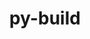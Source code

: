 ---
title: "py-build"
layout: cache
categories: [package, develop]
meta: {"versions": ["0.10.0", "0.7.0"], "compilers": ["apple-clang@=14.0.0", "apple-clang@=14.0.3", "gcc@=11.1.0", "gcc@=11.3.0", "gcc@=12.1.0", "gcc@=7.3.1", "gcc@=7.5.0", "gcc@=8.4.0"], "oss": ["amzn2", "ubuntu18.04", "ubuntu20.04", "ubuntu22.04", "ventura"], "platforms": ["darwin", "linux"], "targets": ["aarch64", "ivybridge", "ppc64le", "x86_64", "x86_64_v3"], "stacks": ["data-vis-sdk", "e4s", "e4s-power", "ml-darwin-aarch64-mps", "ml-linux-x86_64-cpu", "ml-linux-x86_64-cuda", "ml-linux-x86_64-rocm", "radiuss", "root", "tutorial"], "num_specs": 67, "num_specs_by_stack": {"ml-darwin-aarch64-mps": 12, "root": 67, "radiuss": 10, "tutorial": 12, "e4s-power": 10, "data-vis-sdk": 2, "e4s": 8, "ml-linux-x86_64-cpu": 6, "ml-linux-x86_64-cuda": 6, "ml-linux-x86_64-rocm": 6}}
spec_details: [{"hash": "hhu2vpxo5ot4dnc5e2hpfwouofifinmi", "compiler": "apple-clang@=14.0.0", "versions": ["0.10.0"], "os": "ventura", "platform": "darwin", "target": "aarch64", "variants": ["build_system=python_pip", "~virtualenv"], "stacks": ["ml-darwin-aarch64-mps", "root"], "size": "-", "tarball": "https://binaries.spack.io/develop/build_cache/darwin-ventura-aarch64/apple-clang-14.0.0/py-build-0.10.0/darwin-ventura-aarch64-apple-clang-14.0.0-py-build-0.10.0-hhu2vpxo5ot4dnc5e2hpfwouofifinmi.spack"}, {"hash": "rtbjue7okqm7773x3igkm7ikd6gfu3i2", "compiler": "apple-clang@=14.0.0", "versions": ["0.10.0"], "os": "ventura", "platform": "darwin", "target": "aarch64", "variants": ["build_system=python_pip", "~virtualenv"], "stacks": ["ml-darwin-aarch64-mps", "root"], "size": "-", "tarball": "https://binaries.spack.io/develop/build_cache/darwin-ventura-aarch64/apple-clang-14.0.0/py-build-0.10.0/darwin-ventura-aarch64-apple-clang-14.0.0-py-build-0.10.0-rtbjue7okqm7773x3igkm7ikd6gfu3i2.spack"}, {"hash": "s3yyjzbhvcbxf3cnydmrb27q2sbkyqy3", "compiler": "apple-clang@=14.0.0", "versions": ["0.10.0"], "os": "ventura", "platform": "darwin", "target": "aarch64", "variants": ["build_system=python_pip", "~virtualenv"], "stacks": ["ml-darwin-aarch64-mps", "root"], "size": "-", "tarball": "https://binaries.spack.io/develop/build_cache/darwin-ventura-aarch64/apple-clang-14.0.0/py-build-0.10.0/darwin-ventura-aarch64-apple-clang-14.0.0-py-build-0.10.0-s3yyjzbhvcbxf3cnydmrb27q2sbkyqy3.spack"}, {"hash": "uqeb464vexnuyhnucqdybbevkfk2ifmj", "compiler": "apple-clang@=14.0.0", "versions": ["0.10.0"], "os": "ventura", "platform": "darwin", "target": "aarch64", "variants": ["build_system=python_pip", "~virtualenv"], "stacks": ["ml-darwin-aarch64-mps", "root"], "size": "-", "tarball": "https://binaries.spack.io/develop/build_cache/darwin-ventura-aarch64/apple-clang-14.0.0/py-build-0.10.0/darwin-ventura-aarch64-apple-clang-14.0.0-py-build-0.10.0-uqeb464vexnuyhnucqdybbevkfk2ifmj.spack"}, {"hash": "4inlpkdse3nd4rj2q5zc5xydq7dmioj2", "compiler": "apple-clang@=14.0.0", "versions": ["0.10.0"], "os": "ventura", "platform": "darwin", "target": "aarch64", "variants": ["build_system=python_pip", "~virtualenv"], "stacks": ["ml-darwin-aarch64-mps", "root"], "size": "-", "tarball": "https://binaries.spack.io/develop/build_cache/darwin-ventura-aarch64/apple-clang-14.0.0/py-build-0.10.0/darwin-ventura-aarch64-apple-clang-14.0.0-py-build-0.10.0-4inlpkdse3nd4rj2q5zc5xydq7dmioj2.spack"}, {"hash": "lo62h6mjmfdaihqomtzrvr6anhfvnex5", "compiler": "apple-clang@=14.0.0", "versions": ["0.10.0"], "os": "ventura", "platform": "darwin", "target": "aarch64", "variants": ["build_system=python_pip", "~virtualenv"], "stacks": ["ml-darwin-aarch64-mps", "root"], "size": "-", "tarball": "https://binaries.spack.io/develop/build_cache/darwin-ventura-aarch64/apple-clang-14.0.0/py-build-0.10.0/darwin-ventura-aarch64-apple-clang-14.0.0-py-build-0.10.0-lo62h6mjmfdaihqomtzrvr6anhfvnex5.spack"}, {"hash": "xaej5pjrxfylrsgg3kki3musxylfy3le", "compiler": "apple-clang@=14.0.0", "versions": ["0.10.0"], "os": "ventura", "platform": "darwin", "target": "aarch64", "variants": ["build_system=python_pip", "~virtualenv"], "stacks": ["ml-darwin-aarch64-mps", "root"], "size": "-", "tarball": "https://binaries.spack.io/develop/build_cache/darwin-ventura-aarch64/apple-clang-14.0.0/py-build-0.10.0/darwin-ventura-aarch64-apple-clang-14.0.0-py-build-0.10.0-xaej5pjrxfylrsgg3kki3musxylfy3le.spack"}, {"hash": "ng5pwbcu6onjam4sklhccv4oplxgc5r3", "compiler": "apple-clang@=14.0.0", "versions": ["0.10.0"], "os": "ventura", "platform": "darwin", "target": "aarch64", "variants": ["build_system=python_pip", "~virtualenv"], "stacks": ["ml-darwin-aarch64-mps", "root"], "size": "-", "tarball": "https://binaries.spack.io/develop/build_cache/darwin-ventura-aarch64/apple-clang-14.0.0/py-build-0.10.0/darwin-ventura-aarch64-apple-clang-14.0.0-py-build-0.10.0-ng5pwbcu6onjam4sklhccv4oplxgc5r3.spack"}, {"hash": "ozrmmjlpwghzp7j2gkam4fey5diakk3q", "compiler": "apple-clang@=14.0.3", "versions": ["0.10.0"], "os": "ventura", "platform": "darwin", "target": "aarch64", "variants": ["build_system=python_pip", "~virtualenv"], "stacks": ["ml-darwin-aarch64-mps", "root"], "size": "-", "tarball": "https://binaries.spack.io/develop/build_cache/darwin-ventura-aarch64/apple-clang-14.0.3/py-build-0.10.0/darwin-ventura-aarch64-apple-clang-14.0.3-py-build-0.10.0-ozrmmjlpwghzp7j2gkam4fey5diakk3q.spack"}, {"hash": "37ywzbs25lctgwsirfpnt7di5puwh7ib", "compiler": "apple-clang@=14.0.3", "versions": ["0.10.0"], "os": "ventura", "platform": "darwin", "target": "aarch64", "variants": ["build_system=python_pip", "~virtualenv"], "stacks": ["ml-darwin-aarch64-mps", "root"], "size": "-", "tarball": "https://binaries.spack.io/develop/build_cache/darwin-ventura-aarch64/apple-clang-14.0.3/py-build-0.10.0/darwin-ventura-aarch64-apple-clang-14.0.3-py-build-0.10.0-37ywzbs25lctgwsirfpnt7di5puwh7ib.spack"}, {"hash": "5vcptaoiot4binwcfnopyxrpc7nex3et", "compiler": "apple-clang@=14.0.3", "versions": ["0.10.0"], "os": "ventura", "platform": "darwin", "target": "aarch64", "variants": ["build_system=python_pip", "~virtualenv"], "stacks": ["ml-darwin-aarch64-mps", "root"], "size": "-", "tarball": "https://binaries.spack.io/develop/build_cache/darwin-ventura-aarch64/apple-clang-14.0.3/py-build-0.10.0/darwin-ventura-aarch64-apple-clang-14.0.3-py-build-0.10.0-5vcptaoiot4binwcfnopyxrpc7nex3et.spack"}, {"hash": "kleen55jbmkprj2dckvqq3kwjst33tzm", "compiler": "apple-clang@=14.0.3", "versions": ["0.10.0"], "os": "ventura", "platform": "darwin", "target": "aarch64", "variants": ["build_system=python_pip", "~virtualenv"], "stacks": ["ml-darwin-aarch64-mps", "root"], "size": "-", "tarball": "https://binaries.spack.io/develop/build_cache/darwin-ventura-aarch64/apple-clang-14.0.3/py-build-0.10.0/darwin-ventura-aarch64-apple-clang-14.0.3-py-build-0.10.0-kleen55jbmkprj2dckvqq3kwjst33tzm.spack"}, {"hash": "iphrzk47i5nkjiro2kpnszju3look3t6", "compiler": "gcc@=7.3.1", "versions": ["0.7.0"], "os": "amzn2", "platform": "linux", "target": "ivybridge", "variants": ["build_system=python_pip", "patches=9a151ac", "~virtualenv"], "stacks": ["root"], "size": "-", "tarball": "https://binaries.spack.io/develop/build_cache/linux-amzn2-ivybridge/gcc-7.3.1/py-build-0.7.0/linux-amzn2-ivybridge-gcc-7.3.1-py-build-0.7.0-iphrzk47i5nkjiro2kpnszju3look3t6.spack"}, {"hash": "ovaiy2sviztqrpzdjqjpvbqobnif3ufp", "compiler": "gcc@=7.3.1", "versions": ["0.7.0"], "os": "amzn2", "platform": "linux", "target": "ivybridge", "variants": ["build_system=python_pip", "patches=9a151ac", "~virtualenv"], "stacks": ["root"], "size": "-", "tarball": "https://binaries.spack.io/develop/build_cache/linux-amzn2-ivybridge/gcc-7.3.1/py-build-0.7.0/linux-amzn2-ivybridge-gcc-7.3.1-py-build-0.7.0-ovaiy2sviztqrpzdjqjpvbqobnif3ufp.spack"}, {"hash": "pqxeq3yzgg7rspfazng7wavfcupgnwmk", "compiler": "gcc@=7.3.1", "versions": ["0.7.0"], "os": "amzn2", "platform": "linux", "target": "ivybridge", "variants": ["build_system=python_pip", "patches=9a151ac", "~virtualenv"], "stacks": ["root"], "size": "-", "tarball": "https://binaries.spack.io/develop/build_cache/linux-amzn2-ivybridge/gcc-7.3.1/py-build-0.7.0/linux-amzn2-ivybridge-gcc-7.3.1-py-build-0.7.0-pqxeq3yzgg7rspfazng7wavfcupgnwmk.spack"}, {"hash": "nblvjysokeujm5mxted76wj3t3hsx6ym", "compiler": "gcc@=7.3.1", "versions": ["0.7.0"], "os": "amzn2", "platform": "linux", "target": "x86_64_v3", "variants": ["build_system=python_pip", "patches=9a151ac", "~virtualenv"], "stacks": ["root"], "size": "-", "tarball": "https://binaries.spack.io/develop/build_cache/linux-amzn2-x86_64_v3/gcc-7.3.1/py-build-0.7.0/linux-amzn2-x86_64_v3-gcc-7.3.1-py-build-0.7.0-nblvjysokeujm5mxted76wj3t3hsx6ym.spack"}, {"hash": "5ccie7zlfrboeazvx32olmyyzkiavqkb", "compiler": "gcc@=7.3.1", "versions": ["0.7.0"], "os": "amzn2", "platform": "linux", "target": "x86_64_v3", "variants": ["build_system=python_pip", "patches=9a151ac", "~virtualenv"], "stacks": ["root"], "size": "-", "tarball": "https://binaries.spack.io/develop/build_cache/linux-amzn2-x86_64_v3/gcc-7.3.1/py-build-0.7.0/linux-amzn2-x86_64_v3-gcc-7.3.1-py-build-0.7.0-5ccie7zlfrboeazvx32olmyyzkiavqkb.spack"}, {"hash": "wgvhhrahxtvsebpmfolrneyfb6iqv4bt", "compiler": "gcc@=7.3.1", "versions": ["0.7.0"], "os": "amzn2", "platform": "linux", "target": "x86_64_v3", "variants": ["patches=9a151ac", "~virtualenv"], "stacks": ["root"], "size": "-", "tarball": "https://binaries.spack.io/develop/build_cache/linux-amzn2-x86_64_v3/gcc-7.3.1/py-build-0.7.0/linux-amzn2-x86_64_v3-gcc-7.3.1-py-build-0.7.0-wgvhhrahxtvsebpmfolrneyfb6iqv4bt.spack"}, {"hash": "widywzx3bg6k2quzg3xyg64jeqgxr255", "compiler": "gcc@=7.3.1", "versions": ["0.7.0"], "os": "amzn2", "platform": "linux", "target": "x86_64_v3", "variants": ["patches=9a151ac", "~virtualenv"], "stacks": ["root"], "size": "-", "tarball": "https://binaries.spack.io/develop/build_cache/linux-amzn2-x86_64_v3/gcc-7.3.1/py-build-0.7.0/linux-amzn2-x86_64_v3-gcc-7.3.1-py-build-0.7.0-widywzx3bg6k2quzg3xyg64jeqgxr255.spack"}, {"hash": "uetmaeoxqyul6e4564mlsqsurunrcwph", "compiler": "gcc@=7.5.0", "versions": ["0.7.0"], "os": "ubuntu18.04", "platform": "linux", "target": "x86_64", "variants": ["build_system=python_pip", "patches=9a151ac", "~virtualenv"], "stacks": ["root", "radiuss"], "size": "-", "tarball": "https://binaries.spack.io/develop/build_cache/linux-ubuntu18.04-x86_64/gcc-7.5.0/py-build-0.7.0/linux-ubuntu18.04-x86_64-gcc-7.5.0-py-build-0.7.0-uetmaeoxqyul6e4564mlsqsurunrcwph.spack"}, {"hash": "uj6gqdduquozepplxhndynuwkkw23jr6", "compiler": "gcc@=7.5.0", "versions": ["0.7.0"], "os": "ubuntu18.04", "platform": "linux", "target": "x86_64", "variants": ["build_system=python_pip", "patches=9a151ac", "~virtualenv"], "stacks": ["root", "radiuss"], "size": "-", "tarball": "https://binaries.spack.io/develop/build_cache/linux-ubuntu18.04-x86_64/gcc-7.5.0/py-build-0.7.0/linux-ubuntu18.04-x86_64-gcc-7.5.0-py-build-0.7.0-uj6gqdduquozepplxhndynuwkkw23jr6.spack"}, {"hash": "ovqqoa2tcbi2wxy56uvdjio2jxoe6su7", "compiler": "gcc@=7.5.0", "versions": ["0.10.0"], "os": "ubuntu18.04", "platform": "linux", "target": "x86_64", "variants": ["build_system=python_pip", "~virtualenv"], "stacks": ["root", "radiuss"], "size": "-", "tarball": "https://binaries.spack.io/develop/build_cache/linux-ubuntu18.04-x86_64/gcc-7.5.0/py-build-0.10.0/linux-ubuntu18.04-x86_64-gcc-7.5.0-py-build-0.10.0-ovqqoa2tcbi2wxy56uvdjio2jxoe6su7.spack"}, {"hash": "r54uqnt3zem2qffvspfjshin5tyrfno3", "compiler": "gcc@=7.5.0", "versions": ["0.7.0"], "os": "ubuntu18.04", "platform": "linux", "target": "x86_64", "variants": ["build_system=python_pip", "patches=9a151ac", "~virtualenv"], "stacks": ["root", "radiuss"], "size": "-", "tarball": "https://binaries.spack.io/develop/build_cache/linux-ubuntu18.04-x86_64/gcc-7.5.0/py-build-0.7.0/linux-ubuntu18.04-x86_64-gcc-7.5.0-py-build-0.7.0-r54uqnt3zem2qffvspfjshin5tyrfno3.spack"}, {"hash": "ip6ufr2khdlrhez6mu2hgun5i5c4nnyz", "compiler": "gcc@=7.5.0", "versions": ["0.10.0"], "os": "ubuntu18.04", "platform": "linux", "target": "x86_64", "variants": ["build_system=python_pip", "~virtualenv"], "stacks": ["root", "radiuss"], "size": "-", "tarball": "https://binaries.spack.io/develop/build_cache/linux-ubuntu18.04-x86_64/gcc-7.5.0/py-build-0.10.0/linux-ubuntu18.04-x86_64-gcc-7.5.0-py-build-0.10.0-ip6ufr2khdlrhez6mu2hgun5i5c4nnyz.spack"}, {"hash": "g425jxiyew53aekmgdx54utdjgyppwhc", "compiler": "gcc@=8.4.0", "versions": ["0.7.0"], "os": "ubuntu18.04", "platform": "linux", "target": "x86_64", "variants": ["build_system=python_pip", "patches=9a151ac", "~virtualenv"], "stacks": ["root", "tutorial"], "size": "-", "tarball": "https://binaries.spack.io/develop/build_cache/linux-ubuntu18.04-x86_64/gcc-8.4.0/py-build-0.7.0/linux-ubuntu18.04-x86_64-gcc-8.4.0-py-build-0.7.0-g425jxiyew53aekmgdx54utdjgyppwhc.spack"}, {"hash": "m7mmwvslxwbmkjcwaxfqwyq5m5zrli6e", "compiler": "gcc@=8.4.0", "versions": ["0.7.0"], "os": "ubuntu18.04", "platform": "linux", "target": "x86_64", "variants": ["build_system=python_pip", "patches=9a151ac", "~virtualenv"], "stacks": ["root", "tutorial"], "size": "-", "tarball": "https://binaries.spack.io/develop/build_cache/linux-ubuntu18.04-x86_64/gcc-8.4.0/py-build-0.7.0/linux-ubuntu18.04-x86_64-gcc-8.4.0-py-build-0.7.0-m7mmwvslxwbmkjcwaxfqwyq5m5zrli6e.spack"}, {"hash": "wrast3ei5tinhli7b43npzqbai6c7djm", "compiler": "gcc@=8.4.0", "versions": ["0.10.0"], "os": "ubuntu18.04", "platform": "linux", "target": "x86_64", "variants": ["build_system=python_pip", "~virtualenv"], "stacks": ["root", "tutorial"], "size": "-", "tarball": "https://binaries.spack.io/develop/build_cache/linux-ubuntu18.04-x86_64/gcc-8.4.0/py-build-0.10.0/linux-ubuntu18.04-x86_64-gcc-8.4.0-py-build-0.10.0-wrast3ei5tinhli7b43npzqbai6c7djm.spack"}, {"hash": "syveh6mqo7phgsj5pads6if5wndoolp5", "compiler": "gcc@=8.4.0", "versions": ["0.10.0"], "os": "ubuntu18.04", "platform": "linux", "target": "x86_64", "variants": ["build_system=python_pip", "~virtualenv"], "stacks": ["root", "tutorial"], "size": "-", "tarball": "https://binaries.spack.io/develop/build_cache/linux-ubuntu18.04-x86_64/gcc-8.4.0/py-build-0.10.0/linux-ubuntu18.04-x86_64-gcc-8.4.0-py-build-0.10.0-syveh6mqo7phgsj5pads6if5wndoolp5.spack"}, {"hash": "tmmeiv7hqv7fwjcgu7utqelkijycysji", "compiler": "gcc@=7.5.0", "versions": ["0.10.0"], "os": "ubuntu18.04", "platform": "linux", "target": "x86_64_v3", "variants": ["build_system=python_pip", "~virtualenv"], "stacks": ["root", "radiuss"], "size": "-", "tarball": "https://binaries.spack.io/develop/build_cache/linux-ubuntu18.04-x86_64_v3/gcc-7.5.0/py-build-0.10.0/linux-ubuntu18.04-x86_64_v3-gcc-7.5.0-py-build-0.10.0-tmmeiv7hqv7fwjcgu7utqelkijycysji.spack"}, {"hash": "vyvqjssg45nw3mm4zgyb4ltoq5eqpbzx", "compiler": "gcc@=7.5.0", "versions": ["0.10.0"], "os": "ubuntu18.04", "platform": "linux", "target": "x86_64_v3", "variants": ["build_system=python_pip", "~virtualenv"], "stacks": ["root", "radiuss"], "size": "-", "tarball": "https://binaries.spack.io/develop/build_cache/linux-ubuntu18.04-x86_64_v3/gcc-7.5.0/py-build-0.10.0/linux-ubuntu18.04-x86_64_v3-gcc-7.5.0-py-build-0.10.0-vyvqjssg45nw3mm4zgyb4ltoq5eqpbzx.spack"}, {"hash": "mhmbim6hmebuggg2x6xenod5ehy2ve4g", "compiler": "gcc@=7.5.0", "versions": ["0.10.0"], "os": "ubuntu18.04", "platform": "linux", "target": "x86_64_v3", "variants": ["build_system=python_pip", "~virtualenv"], "stacks": ["root", "radiuss"], "size": "-", "tarball": "https://binaries.spack.io/develop/build_cache/linux-ubuntu18.04-x86_64_v3/gcc-7.5.0/py-build-0.10.0/linux-ubuntu18.04-x86_64_v3-gcc-7.5.0-py-build-0.10.0-mhmbim6hmebuggg2x6xenod5ehy2ve4g.spack"}, {"hash": "bjkav2idwulfyjlcxgfaydukiahw6aei", "compiler": "gcc@=7.5.0", "versions": ["0.10.0"], "os": "ubuntu18.04", "platform": "linux", "target": "x86_64_v3", "variants": ["build_system=python_pip", "~virtualenv"], "stacks": ["root", "radiuss"], "size": "-", "tarball": "https://binaries.spack.io/develop/build_cache/linux-ubuntu18.04-x86_64_v3/gcc-7.5.0/py-build-0.10.0/linux-ubuntu18.04-x86_64_v3-gcc-7.5.0-py-build-0.10.0-bjkav2idwulfyjlcxgfaydukiahw6aei.spack"}, {"hash": "7btjv2je7bucutl3sy7nyti5antxefxt", "compiler": "gcc@=7.5.0", "versions": ["0.10.0"], "os": "ubuntu18.04", "platform": "linux", "target": "x86_64_v3", "variants": ["build_system=python_pip", "~virtualenv"], "stacks": ["root", "radiuss"], "size": "-", "tarball": "https://binaries.spack.io/develop/build_cache/linux-ubuntu18.04-x86_64_v3/gcc-7.5.0/py-build-0.10.0/linux-ubuntu18.04-x86_64_v3-gcc-7.5.0-py-build-0.10.0-7btjv2je7bucutl3sy7nyti5antxefxt.spack"}, {"hash": "pqxdzj6xpal5lxrygbp5wrarqyty7jqj", "compiler": "gcc@=8.4.0", "versions": ["0.10.0"], "os": "ubuntu18.04", "platform": "linux", "target": "x86_64_v3", "variants": ["build_system=python_pip", "~virtualenv"], "stacks": ["root", "tutorial"], "size": "-", "tarball": "https://binaries.spack.io/develop/build_cache/linux-ubuntu18.04-x86_64_v3/gcc-8.4.0/py-build-0.10.0/linux-ubuntu18.04-x86_64_v3-gcc-8.4.0-py-build-0.10.0-pqxdzj6xpal5lxrygbp5wrarqyty7jqj.spack"}, {"hash": "ojfe3c2bqjniqs3vyfpuuaqnl44nbvz4", "compiler": "gcc@=8.4.0", "versions": ["0.10.0"], "os": "ubuntu18.04", "platform": "linux", "target": "x86_64_v3", "variants": ["build_system=python_pip", "~virtualenv"], "stacks": ["root", "tutorial"], "size": "-", "tarball": "https://binaries.spack.io/develop/build_cache/linux-ubuntu18.04-x86_64_v3/gcc-8.4.0/py-build-0.10.0/linux-ubuntu18.04-x86_64_v3-gcc-8.4.0-py-build-0.10.0-ojfe3c2bqjniqs3vyfpuuaqnl44nbvz4.spack"}, {"hash": "25qy7olji5tdnumgglfw23ikrrlkl3p3", "compiler": "gcc@=8.4.0", "versions": ["0.10.0"], "os": "ubuntu18.04", "platform": "linux", "target": "x86_64_v3", "variants": ["build_system=python_pip", "~virtualenv"], "stacks": ["root", "tutorial"], "size": "-", "tarball": "https://binaries.spack.io/develop/build_cache/linux-ubuntu18.04-x86_64_v3/gcc-8.4.0/py-build-0.10.0/linux-ubuntu18.04-x86_64_v3-gcc-8.4.0-py-build-0.10.0-25qy7olji5tdnumgglfw23ikrrlkl3p3.spack"}, {"hash": "7smatviy5qt5ujefxsdfi4ieoikbyv75", "compiler": "gcc@=8.4.0", "versions": ["0.10.0"], "os": "ubuntu18.04", "platform": "linux", "target": "x86_64_v3", "variants": ["build_system=python_pip", "~virtualenv"], "stacks": ["root", "tutorial"], "size": "-", "tarball": "https://binaries.spack.io/develop/build_cache/linux-ubuntu18.04-x86_64_v3/gcc-8.4.0/py-build-0.10.0/linux-ubuntu18.04-x86_64_v3-gcc-8.4.0-py-build-0.10.0-7smatviy5qt5ujefxsdfi4ieoikbyv75.spack"}, {"hash": "ud424yzkdj2z7gfsklmpnz44tir6taan", "compiler": "gcc@=8.4.0", "versions": ["0.10.0"], "os": "ubuntu18.04", "platform": "linux", "target": "x86_64_v3", "variants": ["build_system=python_pip", "~virtualenv"], "stacks": ["root", "tutorial"], "size": "-", "tarball": "https://binaries.spack.io/develop/build_cache/linux-ubuntu18.04-x86_64_v3/gcc-8.4.0/py-build-0.10.0/linux-ubuntu18.04-x86_64_v3-gcc-8.4.0-py-build-0.10.0-ud424yzkdj2z7gfsklmpnz44tir6taan.spack"}, {"hash": "rz4yefxfx5yyouwcgw2ankins6xfc2mv", "compiler": "gcc@=11.1.0", "versions": ["0.10.0"], "os": "ubuntu20.04", "platform": "linux", "target": "ppc64le", "variants": ["build_system=python_pip", "~virtualenv"], "stacks": ["e4s-power", "root"], "size": "-", "tarball": "https://binaries.spack.io/develop/build_cache/linux-ubuntu20.04-ppc64le/gcc-11.1.0/py-build-0.10.0/linux-ubuntu20.04-ppc64le-gcc-11.1.0-py-build-0.10.0-rz4yefxfx5yyouwcgw2ankins6xfc2mv.spack"}, {"hash": "cxrfv2gimqu3vv22kpl3kdaj76ryhe3q", "compiler": "gcc@=11.1.0", "versions": ["0.10.0"], "os": "ubuntu20.04", "platform": "linux", "target": "ppc64le", "variants": ["build_system=python_pip", "~virtualenv"], "stacks": ["e4s-power", "root"], "size": "-", "tarball": "https://binaries.spack.io/develop/build_cache/linux-ubuntu20.04-ppc64le/gcc-11.1.0/py-build-0.10.0/linux-ubuntu20.04-ppc64le-gcc-11.1.0-py-build-0.10.0-cxrfv2gimqu3vv22kpl3kdaj76ryhe3q.spack"}, {"hash": "fmshyij327tseonhvmihgn2d6ynvpxvq", "compiler": "gcc@=11.1.0", "versions": ["0.10.0"], "os": "ubuntu20.04", "platform": "linux", "target": "ppc64le", "variants": ["build_system=python_pip", "~virtualenv"], "stacks": ["e4s-power", "root"], "size": "-", "tarball": "https://binaries.spack.io/develop/build_cache/linux-ubuntu20.04-ppc64le/gcc-11.1.0/py-build-0.10.0/linux-ubuntu20.04-ppc64le-gcc-11.1.0-py-build-0.10.0-fmshyij327tseonhvmihgn2d6ynvpxvq.spack"}, {"hash": "kthrhsfyz2jozf5u6esskvhcrczjykvn", "compiler": "gcc@=11.1.0", "versions": ["0.10.0"], "os": "ubuntu20.04", "platform": "linux", "target": "ppc64le", "variants": ["build_system=python_pip", "~virtualenv"], "stacks": ["e4s-power", "root"], "size": "-", "tarball": "https://binaries.spack.io/develop/build_cache/linux-ubuntu20.04-ppc64le/gcc-11.1.0/py-build-0.10.0/linux-ubuntu20.04-ppc64le-gcc-11.1.0-py-build-0.10.0-kthrhsfyz2jozf5u6esskvhcrczjykvn.spack"}, {"hash": "kenta33hclwixn7eqnw7wuu5zvcdiqwx", "compiler": "gcc@=11.1.0", "versions": ["0.10.0"], "os": "ubuntu20.04", "platform": "linux", "target": "ppc64le", "variants": ["build_system=python_pip", "~virtualenv"], "stacks": ["e4s-power", "root"], "size": "-", "tarball": "https://binaries.spack.io/develop/build_cache/linux-ubuntu20.04-ppc64le/gcc-11.1.0/py-build-0.10.0/linux-ubuntu20.04-ppc64le-gcc-11.1.0-py-build-0.10.0-kenta33hclwixn7eqnw7wuu5zvcdiqwx.spack"}, {"hash": "r35d5bx4gqgzctiptinm6c7wozmsknjy", "compiler": "gcc@=11.1.0", "versions": ["0.10.0"], "os": "ubuntu20.04", "platform": "linux", "target": "ppc64le", "variants": ["build_system=python_pip", "~virtualenv"], "stacks": ["e4s-power", "root"], "size": "-", "tarball": "https://binaries.spack.io/develop/build_cache/linux-ubuntu20.04-ppc64le/gcc-11.1.0/py-build-0.10.0/linux-ubuntu20.04-ppc64le-gcc-11.1.0-py-build-0.10.0-r35d5bx4gqgzctiptinm6c7wozmsknjy.spack"}, {"hash": "haex3ag7tij4tmp3edw7x2mwndanb2ju", "compiler": "gcc@=11.1.0", "versions": ["0.10.0"], "os": "ubuntu20.04", "platform": "linux", "target": "ppc64le", "variants": ["build_system=python_pip", "~virtualenv"], "stacks": ["e4s-power", "root"], "size": "-", "tarball": "https://binaries.spack.io/develop/build_cache/linux-ubuntu20.04-ppc64le/gcc-11.1.0/py-build-0.10.0/linux-ubuntu20.04-ppc64le-gcc-11.1.0-py-build-0.10.0-haex3ag7tij4tmp3edw7x2mwndanb2ju.spack"}, {"hash": "xmuwjaqnfwa2beikfbtxrpcjol5rmiag", "compiler": "gcc@=11.1.0", "versions": ["0.10.0"], "os": "ubuntu20.04", "platform": "linux", "target": "ppc64le", "variants": ["build_system=python_pip", "~virtualenv"], "stacks": ["e4s-power", "root"], "size": "-", "tarball": "https://binaries.spack.io/develop/build_cache/linux-ubuntu20.04-ppc64le/gcc-11.1.0/py-build-0.10.0/linux-ubuntu20.04-ppc64le-gcc-11.1.0-py-build-0.10.0-xmuwjaqnfwa2beikfbtxrpcjol5rmiag.spack"}, {"hash": "7gownfowurnsh6jw6bbvjxdrh3piwulo", "compiler": "gcc@=11.1.0", "versions": ["0.10.0"], "os": "ubuntu20.04", "platform": "linux", "target": "ppc64le", "variants": ["build_system=python_pip", "~virtualenv"], "stacks": ["e4s-power", "root"], "size": "-", "tarball": "https://binaries.spack.io/develop/build_cache/linux-ubuntu20.04-ppc64le/gcc-11.1.0/py-build-0.10.0/linux-ubuntu20.04-ppc64le-gcc-11.1.0-py-build-0.10.0-7gownfowurnsh6jw6bbvjxdrh3piwulo.spack"}, {"hash": "tvcknmtuofqpigulhmh4psfibguk5tr6", "compiler": "gcc@=11.1.0", "versions": ["0.10.0"], "os": "ubuntu20.04", "platform": "linux", "target": "ppc64le", "variants": ["build_system=python_pip", "~virtualenv"], "stacks": ["e4s-power", "root"], "size": "-", "tarball": "https://binaries.spack.io/develop/build_cache/linux-ubuntu20.04-ppc64le/gcc-11.1.0/py-build-0.10.0/linux-ubuntu20.04-ppc64le-gcc-11.1.0-py-build-0.10.0-tvcknmtuofqpigulhmh4psfibguk5tr6.spack"}, {"hash": "dcu426alkdxhujoxy4cl6c7auxnnbkjh", "compiler": "gcc@=11.1.0", "versions": ["0.10.0"], "os": "ubuntu20.04", "platform": "linux", "target": "x86_64_v3", "variants": ["build_system=python_pip", "~virtualenv"], "stacks": ["data-vis-sdk", "root"], "size": "-", "tarball": "https://binaries.spack.io/develop/build_cache/linux-ubuntu20.04-x86_64_v3/gcc-11.1.0/py-build-0.10.0/linux-ubuntu20.04-x86_64_v3-gcc-11.1.0-py-build-0.10.0-dcu426alkdxhujoxy4cl6c7auxnnbkjh.spack"}, {"hash": "rw6nrhoxwb5ze4relnozrpke5axvnkuk", "compiler": "gcc@=11.1.0", "versions": ["0.10.0"], "os": "ubuntu20.04", "platform": "linux", "target": "x86_64_v3", "variants": ["build_system=python_pip", "~virtualenv"], "stacks": ["root", "e4s"], "size": "-", "tarball": "https://binaries.spack.io/develop/build_cache/linux-ubuntu20.04-x86_64_v3/gcc-11.1.0/py-build-0.10.0/linux-ubuntu20.04-x86_64_v3-gcc-11.1.0-py-build-0.10.0-rw6nrhoxwb5ze4relnozrpke5axvnkuk.spack"}, {"hash": "wbapa5bykpbxy343dzkcvg2v5o556kge", "compiler": "gcc@=11.1.0", "versions": ["0.10.0"], "os": "ubuntu20.04", "platform": "linux", "target": "x86_64_v3", "variants": ["build_system=python_pip", "~virtualenv"], "stacks": ["root", "e4s"], "size": "-", "tarball": "https://binaries.spack.io/develop/build_cache/linux-ubuntu20.04-x86_64_v3/gcc-11.1.0/py-build-0.10.0/linux-ubuntu20.04-x86_64_v3-gcc-11.1.0-py-build-0.10.0-wbapa5bykpbxy343dzkcvg2v5o556kge.spack"}, {"hash": "2ywxv2jxukfjtvaqfbqrdh5vetqlz3dc", "compiler": "gcc@=11.1.0", "versions": ["0.10.0"], "os": "ubuntu20.04", "platform": "linux", "target": "x86_64_v3", "variants": ["build_system=python_pip", "~virtualenv"], "stacks": ["data-vis-sdk", "root"], "size": "-", "tarball": "https://binaries.spack.io/develop/build_cache/linux-ubuntu20.04-x86_64_v3/gcc-11.1.0/py-build-0.10.0/linux-ubuntu20.04-x86_64_v3-gcc-11.1.0-py-build-0.10.0-2ywxv2jxukfjtvaqfbqrdh5vetqlz3dc.spack"}, {"hash": "jumh2pvqfmgteqammogfirj2y2bx26gz", "compiler": "gcc@=11.1.0", "versions": ["0.10.0"], "os": "ubuntu20.04", "platform": "linux", "target": "x86_64_v3", "variants": ["build_system=python_pip", "~virtualenv"], "stacks": ["root", "e4s"], "size": "-", "tarball": "https://binaries.spack.io/develop/build_cache/linux-ubuntu20.04-x86_64_v3/gcc-11.1.0/py-build-0.10.0/linux-ubuntu20.04-x86_64_v3-gcc-11.1.0-py-build-0.10.0-jumh2pvqfmgteqammogfirj2y2bx26gz.spack"}, {"hash": "j3xqpj5nrzhbdvlrpffuis7v2lgshc6l", "compiler": "gcc@=11.1.0", "versions": ["0.10.0"], "os": "ubuntu20.04", "platform": "linux", "target": "x86_64_v3", "variants": ["build_system=python_pip", "~virtualenv"], "stacks": ["root", "e4s"], "size": "-", "tarball": "https://binaries.spack.io/develop/build_cache/linux-ubuntu20.04-x86_64_v3/gcc-11.1.0/py-build-0.10.0/linux-ubuntu20.04-x86_64_v3-gcc-11.1.0-py-build-0.10.0-j3xqpj5nrzhbdvlrpffuis7v2lgshc6l.spack"}, {"hash": "h5dmkzfcqjh2gacuypg6ayl7lxjp235t", "compiler": "gcc@=11.1.0", "versions": ["0.10.0"], "os": "ubuntu20.04", "platform": "linux", "target": "x86_64_v3", "variants": ["build_system=python_pip", "~virtualenv"], "stacks": ["root", "e4s"], "size": "-", "tarball": "https://binaries.spack.io/develop/build_cache/linux-ubuntu20.04-x86_64_v3/gcc-11.1.0/py-build-0.10.0/linux-ubuntu20.04-x86_64_v3-gcc-11.1.0-py-build-0.10.0-h5dmkzfcqjh2gacuypg6ayl7lxjp235t.spack"}, {"hash": "dkejoxkb7okjnykpom56ijzjftjubb3k", "compiler": "gcc@=11.1.0", "versions": ["0.10.0"], "os": "ubuntu20.04", "platform": "linux", "target": "x86_64_v3", "variants": ["build_system=python_pip", "~virtualenv"], "stacks": ["root", "e4s"], "size": "-", "tarball": "https://binaries.spack.io/develop/build_cache/linux-ubuntu20.04-x86_64_v3/gcc-11.1.0/py-build-0.10.0/linux-ubuntu20.04-x86_64_v3-gcc-11.1.0-py-build-0.10.0-dkejoxkb7okjnykpom56ijzjftjubb3k.spack"}, {"hash": "hdzhqxbsl4blwl4xpgoi2iwbiplrd4nf", "compiler": "gcc@=11.1.0", "versions": ["0.10.0"], "os": "ubuntu20.04", "platform": "linux", "target": "x86_64_v3", "variants": ["build_system=python_pip", "~virtualenv"], "stacks": ["root", "e4s"], "size": "-", "tarball": "https://binaries.spack.io/develop/build_cache/linux-ubuntu20.04-x86_64_v3/gcc-11.1.0/py-build-0.10.0/linux-ubuntu20.04-x86_64_v3-gcc-11.1.0-py-build-0.10.0-hdzhqxbsl4blwl4xpgoi2iwbiplrd4nf.spack"}, {"hash": "i5ayg4zv5vpu7maytvxpo7qkzhzhps4i", "compiler": "gcc@=11.1.0", "versions": ["0.10.0"], "os": "ubuntu20.04", "platform": "linux", "target": "x86_64_v3", "variants": ["build_system=python_pip", "~virtualenv"], "stacks": ["root", "e4s"], "size": "-", "tarball": "https://binaries.spack.io/develop/build_cache/linux-ubuntu20.04-x86_64_v3/gcc-11.1.0/py-build-0.10.0/linux-ubuntu20.04-x86_64_v3-gcc-11.1.0-py-build-0.10.0-i5ayg4zv5vpu7maytvxpo7qkzhzhps4i.spack"}, {"hash": "csit7csejq37reff6w6dh72ck7tznidv", "compiler": "gcc@=11.3.0", "versions": ["0.10.0"], "os": "ubuntu22.04", "platform": "linux", "target": "x86_64_v3", "variants": ["build_system=python_pip", "~virtualenv"], "stacks": ["ml-linux-x86_64-cpu", "root", "ml-linux-x86_64-cuda", "ml-linux-x86_64-rocm"], "size": "-", "tarball": "https://binaries.spack.io/develop/build_cache/linux-ubuntu22.04-x86_64_v3/gcc-11.3.0/py-build-0.10.0/linux-ubuntu22.04-x86_64_v3-gcc-11.3.0-py-build-0.10.0-csit7csejq37reff6w6dh72ck7tznidv.spack"}, {"hash": "k2ckoqvvp5cvrhqf67exffiaxlawsmcx", "compiler": "gcc@=11.3.0", "versions": ["0.10.0"], "os": "ubuntu22.04", "platform": "linux", "target": "x86_64_v3", "variants": ["build_system=python_pip", "~virtualenv"], "stacks": ["ml-linux-x86_64-cpu", "root", "ml-linux-x86_64-cuda", "ml-linux-x86_64-rocm"], "size": "-", "tarball": "https://binaries.spack.io/develop/build_cache/linux-ubuntu22.04-x86_64_v3/gcc-11.3.0/py-build-0.10.0/linux-ubuntu22.04-x86_64_v3-gcc-11.3.0-py-build-0.10.0-k2ckoqvvp5cvrhqf67exffiaxlawsmcx.spack"}, {"hash": "enucnlhhs6ubn6pvm524qvwtxdkqvae6", "compiler": "gcc@=11.3.0", "versions": ["0.10.0"], "os": "ubuntu22.04", "platform": "linux", "target": "x86_64_v3", "variants": ["build_system=python_pip", "~virtualenv"], "stacks": ["ml-linux-x86_64-cpu", "root", "ml-linux-x86_64-cuda", "ml-linux-x86_64-rocm"], "size": "-", "tarball": "https://binaries.spack.io/develop/build_cache/linux-ubuntu22.04-x86_64_v3/gcc-11.3.0/py-build-0.10.0/linux-ubuntu22.04-x86_64_v3-gcc-11.3.0-py-build-0.10.0-enucnlhhs6ubn6pvm524qvwtxdkqvae6.spack"}, {"hash": "rrrky6d3lvssrdx7etmvk7z6t5dvhtob", "compiler": "gcc@=11.3.0", "versions": ["0.10.0"], "os": "ubuntu22.04", "platform": "linux", "target": "x86_64_v3", "variants": ["build_system=python_pip", "~virtualenv"], "stacks": ["ml-linux-x86_64-cpu", "root", "ml-linux-x86_64-cuda", "ml-linux-x86_64-rocm"], "size": "-", "tarball": "https://binaries.spack.io/develop/build_cache/linux-ubuntu22.04-x86_64_v3/gcc-11.3.0/py-build-0.10.0/linux-ubuntu22.04-x86_64_v3-gcc-11.3.0-py-build-0.10.0-rrrky6d3lvssrdx7etmvk7z6t5dvhtob.spack"}, {"hash": "7wqzx7kvoro2agjxo3lsuam5bkamla6o", "compiler": "gcc@=11.3.0", "versions": ["0.10.0"], "os": "ubuntu22.04", "platform": "linux", "target": "x86_64_v3", "variants": ["build_system=python_pip", "~virtualenv"], "stacks": ["ml-linux-x86_64-cpu", "root", "ml-linux-x86_64-cuda", "ml-linux-x86_64-rocm"], "size": "-", "tarball": "https://binaries.spack.io/develop/build_cache/linux-ubuntu22.04-x86_64_v3/gcc-11.3.0/py-build-0.10.0/linux-ubuntu22.04-x86_64_v3-gcc-11.3.0-py-build-0.10.0-7wqzx7kvoro2agjxo3lsuam5bkamla6o.spack"}, {"hash": "xbfjqxtazjeb6pto5ml4dvovse6og2b2", "compiler": "gcc@=11.3.0", "versions": ["0.10.0"], "os": "ubuntu22.04", "platform": "linux", "target": "x86_64_v3", "variants": ["build_system=python_pip", "~virtualenv"], "stacks": ["ml-linux-x86_64-cpu", "root", "ml-linux-x86_64-cuda", "ml-linux-x86_64-rocm"], "size": "-", "tarball": "https://binaries.spack.io/develop/build_cache/linux-ubuntu22.04-x86_64_v3/gcc-11.3.0/py-build-0.10.0/linux-ubuntu22.04-x86_64_v3-gcc-11.3.0-py-build-0.10.0-xbfjqxtazjeb6pto5ml4dvovse6og2b2.spack"}, {"hash": "mmblzzjns7fjjncykthivqaem5x2nwer", "compiler": "gcc@=12.1.0", "versions": ["0.10.0"], "os": "ubuntu22.04", "platform": "linux", "target": "x86_64_v3", "variants": ["build_system=python_pip", "~virtualenv"], "stacks": ["root", "tutorial"], "size": "-", "tarball": "https://binaries.spack.io/develop/build_cache/linux-ubuntu22.04-x86_64_v3/gcc-12.1.0/py-build-0.10.0/linux-ubuntu22.04-x86_64_v3-gcc-12.1.0-py-build-0.10.0-mmblzzjns7fjjncykthivqaem5x2nwer.spack"}, {"hash": "72opfurxxl5b2rpcauoq3y53xts5fmqw", "compiler": "gcc@=12.1.0", "versions": ["0.10.0"], "os": "ubuntu22.04", "platform": "linux", "target": "x86_64_v3", "variants": ["build_system=python_pip", "~virtualenv"], "stacks": ["root", "tutorial"], "size": "-", "tarball": "https://binaries.spack.io/develop/build_cache/linux-ubuntu22.04-x86_64_v3/gcc-12.1.0/py-build-0.10.0/linux-ubuntu22.04-x86_64_v3-gcc-12.1.0-py-build-0.10.0-72opfurxxl5b2rpcauoq3y53xts5fmqw.spack"}, {"hash": "3fb26y5vv3ul37mzdnplqz6yyrpz5pxa", "compiler": "gcc@=12.1.0", "versions": ["0.10.0"], "os": "ubuntu22.04", "platform": "linux", "target": "x86_64_v3", "variants": ["build_system=python_pip", "~virtualenv"], "stacks": ["root", "tutorial"], "size": "-", "tarball": "https://binaries.spack.io/develop/build_cache/linux-ubuntu22.04-x86_64_v3/gcc-12.1.0/py-build-0.10.0/linux-ubuntu22.04-x86_64_v3-gcc-12.1.0-py-build-0.10.0-3fb26y5vv3ul37mzdnplqz6yyrpz5pxa.spack"}]
---
